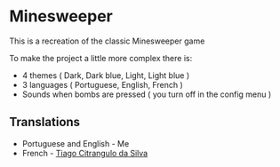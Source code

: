 # Minesweeper

This is a recreation of the classic Minesweeper game

To make the project a little more complex there is:

- 4 themes ( Dark, Dark blue, Light, Light blue )
- 3 languages ( Portuguese, English, French )
- Sounds when bombs are pressed ( you turn off in the config menu )

## Translations

- Portuguese and English - Me
- French - [Tiago Citrangulo da Silva](https://github.com/TiagoCitranguloDaSilva)
